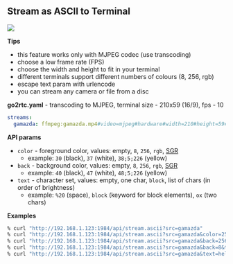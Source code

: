 ## Stream as ASCII to Terminal

[![](https://img.youtube.com/vi/sHj_3h_sX7M/mqdefault.jpg)](https://www.youtube.com/watch?v=sHj_3h_sX7M)

**Tips**

- this feature works only with MJPEG codec (use transcoding)
- choose a low frame rate (FPS)
- choose the width and height to fit in your terminal
- different terminals support different numbers of colours (8, 256, rgb)
- escape text param with urlencode
- you can stream any camera or file from a disc

**go2rtc.yaml** - transcoding to MJPEG, terminal size - 210x59 (16/9), fps - 10

```yaml
streams:
  gamazda: ffmpeg:gamazda.mp4#video=mjpeg#hardware#width=210#height=59#raw=-r 10
```

**API params**

- `color` - foreground color, values: empty, `8`, `256`, `rgb`, [SGR](https://en.wikipedia.org/wiki/ANSI_escape_code)
  - example: `30` (black), `37` (white), `38;5;226` (yellow)
- `back` - background color, values: empty, `8`, `256`, `rgb`, [SGR](https://en.wikipedia.org/wiki/ANSI_escape_code)
  - example: `40` (black), `47` (white), `48;5;226` (yellow)
- `text` - character set, values: empty, one char, `block`, list of chars (in order of brightness)
  - example: `%20` (space), `block` (keyword for block elements), `ox` (two chars)

**Examples**

```bash
% curl "http://192.168.1.123:1984/api/stream.ascii?src=gamazda"
% curl "http://192.168.1.123:1984/api/stream.ascii?src=gamazda&color=256"
% curl "http://192.168.1.123:1984/api/stream.ascii?src=gamazda&back=256&text=%20"
% curl "http://192.168.1.123:1984/api/stream.ascii?src=gamazda&back=8&text=%20%20"
% curl "http://192.168.1.123:1984/api/stream.ascii?src=gamazda&text=helloworld"
```
